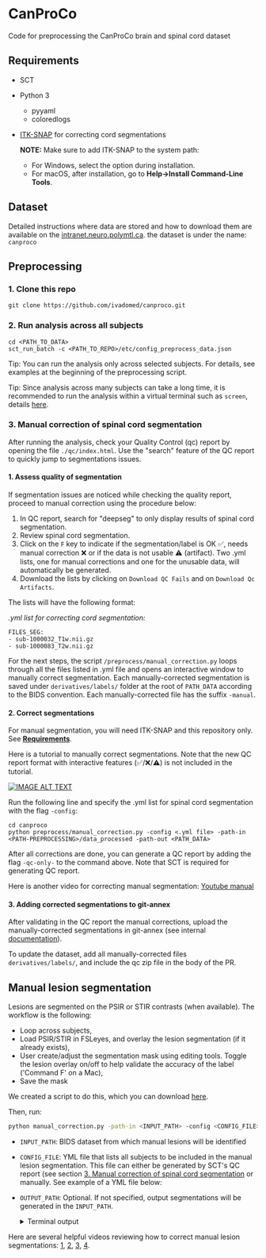 # CanProCo

Code for preprocessing the CanProCo brain and spinal cord dataset

## Requirements

* SCT
* Python 3
    * pyyaml
    * coloredlogs
* [ITK-SNAP](http://www.itksnap.org/pmwiki/pmwiki.php?n=Downloads.SNAP3) for correcting cord segmentations

    **NOTE:** 
    Make sure to add ITK-SNAP to the system path:
    - For Windows, select the option during installation.
    - For macOS, after installation, go to **Help->Install Command-Line Tools**.

## Dataset

Detailed instructions where data are stored and how to download them are available on the [intranet.neuro.polymtl.ca](https://intranet.neuro.polymtl.ca/computing-resources/data/git-datasets.html#usage).
the dataset is under the name: `canproco`

## Preprocessing

### 1. Clone this repo

```commandline
git clone https://github.com/ivadomed/canproco.git
```

### 2. Run analysis across all subjects

```commandline
cd <PATH_TO_DATA>
sct_run_batch -c <PATH_TO_REPO>/etc/config_preprocess_data.json
```

Tip: You can run the analysis only across selected subjects. For details, see examples at the beginning of the preprocessing script.

Tip: Since analysis across many subjects can take a long time, it is recommended to run the analysis within a virtual terminal such as `screen`, details [here](https://intranet.neuro.polymtl.ca/geek-tips/bash-shell/README.html#screen-for-background-processes).

### 3. Manual correction of spinal cord segmentation

After running the analysis, check your Quality Control (qc) report by opening the file `./qc/index.html`. Use the "search" feature of the QC report to quickly jump to segmentations issues.

#### 1. Assess quality of segmentation

If segmentation issues are noticed while checking the quality report, proceed to manual correction using the procedure below:

1. In QC report, search for "deepseg" to only display results of spinal cord segmentation.
2. Review spinal cord segmentation.
3. Click on the `F` key to indicate if the segmentation/label is OK ✅, needs manual correction ❌ or if the data is not usable ⚠️ (artifact). Two .yml lists, one for manual corrections and one for the unusable data, will automatically be generated. 
4. Download the lists by clicking on `Download QC Fails` and on `Download Qc Artifacts`. 

The lists will have the following format:

*.yml list for correcting cord segmentation:*
~~~
FILES_SEG:
- sub-1000032_T1w.nii.gz
- sub-1000083_T2w.nii.gz
~~~

For the next steps, the script `/preprocess/manual_correction.py` loops through all the files listed in .yml file and opens an interactive window to manually correct segmentation. Each manually-corrected segmentation is saved under `derivatives/labels/` folder at the root of `PATH_DATA` according to the BIDS convention. Each manually-corrected file has the suffix `-manual`.

#### 2. Correct segmentations
For manual segmentation, you will need ITK-SNAP and this repository only. See **[Requirements](#requirements)**.

Here is a tutorial to manually correct segmentations. Note that the new QC report format with interactive features (✅/❌/⚠️) is not included in the tutorial.

[![IMAGE ALT TEXT](http://img.youtube.com/vi/vCVEGmKKY3o/sddefault.jpg)](https://youtu.be/vCVEGmKKY3o "Correcting segmentations across multiple subjects")

Run the following line and specify the .yml list for spinal cord segmentation with the flag `-config`:
~~~
cd canproco
python preprocess/manual_correction.py -config <.yml file> -path-in <PATH-PREPROCESSING>/data_processed -path-out <PATH_DATA>
~~~

After all corrections are done, you can generate a QC report by adding the flag `-qc-only-` to the command above. Note that SCT is required for generating QC report.

Here is another video for correcting manual segmentation: [Youtube manual](https://www.youtube.com/watch?v=lB-F8WOHGeg)

#### 3. Adding corrected segmentations to git-annex
After validating in the QC report the manual corrections, upload the manually-corrected segmentations in git-annex (see internal [documentation](https://intranet.neuro.polymtl.ca/computing-resources/data/git-datasets.html#upload)).

To update the dataset, add all manually-corrected files `derivatives/labels/`,  and include the qc zip file in the body of the PR.

## Manual lesion segmentation

Lesions are segmented on the PSIR or STIR contrasts (when available). The workflow is the following:

- Loop across subjects,
- Load PSIR/STIR in FSLeyes, and overlay the lesion segmentation (if it already exists),
- User create/adjust the segmentation mask using editing tools. Toggle the lesion overlay on/off to help validate the accuracy of the label ('Command F' on a Mac),
- Save the mask

We created a script to do this, which you can download [here](https://github.com/spinalcordtoolbox/manual-correction). 

Then, run:
```bash
python manual_correction.py -path-in <INPUT_PATH> -config <CONFIG_FILE> -path-out <OUTPUT_PATH> -viewer fsleyes
```

- `INPUT_PATH`: BIDS dataset from which manual lesions will be identified
- `CONFIG_FILE`: YML file that lists all subjects to be included in the manual lesion segmentation. This file can either be generated by SCT's QC report (see section [3. Manual correction of spinal cord segmentation](#3-manual-correction-of-spinal-cord-segmentation) or manually. See example of a YML file below:
- `OUTPUT_PATH`: Optional. If not specified, output segmentations will be generated in the `INPUT_PATH`.

  <details><summary>Terminal output</summary>

  ```yaml
  FILES_LESION:
    - sub-edm005_ses-M0_PSIR.nii.gz
    - sub-edm008_ses-M0_PSIR.nii.gz
    - sub-edm010_ses-M0_PSIR.nii.gz
    - sub-edm011_ses-M0_PSIR.nii.gz
    - sub-edm013_ses-M0_PSIR.nii.gz
  ```

  </details>

Here are several helpful videos reviewing how to correct manual lesion segmentations: [1](https://www.dropbox.com/s/j1f81vtmmmkddtv/Screen%20Recording%202023-01-09%20at%209.45.40%20AM.mov?dl=0), [2](https://www.dropbox.com/s/bm6vpcqe062t2j0/Screen%20Recording%202023-01-11%20at%201.54.36%20PM.mov?dl=0), [3](https://www.dropbox.com/s/00xjsk917wwkp7b/Screen%20Recording%202023-01-11%20at%202.20.58%20PM.mov?dl=0), [4](https://www.dropbox.com/s/3gkrfslf6gflsjg/Screen%20Recording%202023-01-11%20at%203.38.47%20PM.mov?dl=0).
